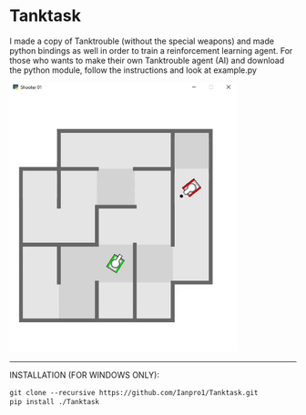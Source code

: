 # Tanktask

I made a copy of Tanktrouble (without the special weapons) and made python bindings as well in order to train a reinforcement learning agent.
For those who wants to make their own Tanktrouble agent (AI) and download the python module, follow the instructions and look at example.py

<img src="https://github.com/Ianpro1/Tanktask/blob/master/Tanktask.gif" width="400">

******

INSTALLATION (FOR WINDOWS ONLY):

```
git clone --recursive https://github.com/Ianpro1/Tanktask.git
pip install ./Tanktask
```
